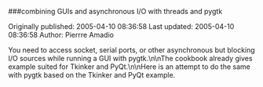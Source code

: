 ###combining GUIs and asynchronous I/O with threads and pygtk

Originally published: 2005-04-10 08:36:58
Last updated: 2005-04-10 08:36:58
Author: Pierrre Amadio

You need to access socket, serial ports, or other asynchronous but blocking I/O sources while running a GUI with pygtk.\n\nThe cookbook already gives example suited for Tkinker and PyQt.\n\nHere is an attempt to do the same with pygtk based on the Tkinker and PyQt example.